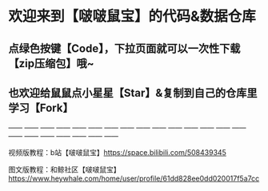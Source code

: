# 欢迎来到【啵啵鼠宝】的代码&数据仓库

## 点绿色按键【Code】，下拉页面就可以一次性下载【zip压缩包】哦~
## 也欢迎给鼠鼠点小星星【Star】&复制到自己的仓库里学习【Fork】
—— —— —— —— —— —— —— —— —— —— —— —— —— —— —— —— —— —— —— —— —— ——

视频版教程：b站【啵啵鼠宝】https://space.bilibili.com/508439345

图文版教程：和鲸社区【啵啵鼠宝】https://www.heywhale.com/home/user/profile/61dd828ee0dd020017f5a7cc
